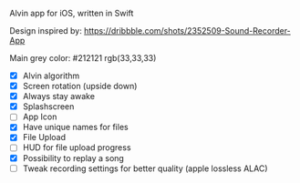 Alvin app for iOS, written in Swift

Design inspired by: https://dribbble.com/shots/2352509-Sound-Recorder-App

Main grey color: #212121 rgb(33,33,33)

- [x] Alvin algorithm
- [x] Screen rotation (upside down) 
- [x] Always stay awake
- [x] Splashscreen
- [ ] App Icon
- [x] Have unique names for files
- [x] File Upload
- [ ] HUD for file upload progress
- [x] Possibility to replay a song
- [ ] Tweak recording settings for better quality (apple lossless ALAC)
